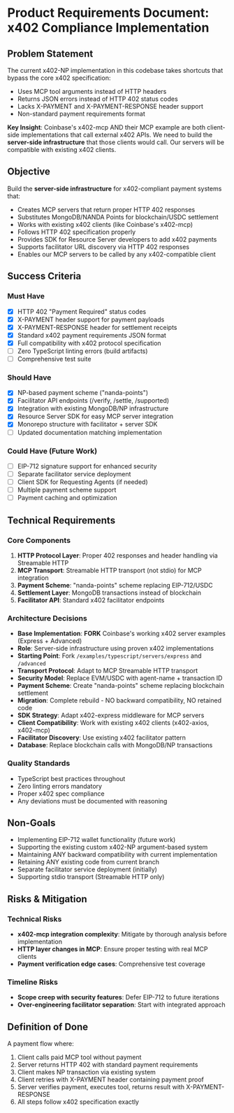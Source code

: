 # Product Requirements Document: x402 Compliance Implementation

## Problem Statement

The current x402-NP implementation in this codebase takes shortcuts that bypass the core x402 specification:
- Uses MCP tool arguments instead of HTTP headers
- Returns JSON errors instead of HTTP 402 status codes
- Lacks X-PAYMENT and X-PAYMENT-RESPONSE header support
- Non-standard payment requirements format

**Key Insight**: Coinbase's x402-mcp AND their MCP example are both client-side implementations that call external x402 APIs. We need to build the **server-side infrastructure** that those clients would call. Our servers will be compatible with existing x402 clients.

## Objective

Build the **server-side infrastructure** for x402-compliant payment systems that:
- Creates MCP servers that return proper HTTP 402 responses
- Substitutes MongoDB/NANDA Points for blockchain/USDC settlement
- Works with existing x402 clients (like Coinbase's x402-mcp)
- Follows HTTP 402 specification properly
- Provides SDK for Resource Server developers to add x402 payments
- Supports facilitator URL discovery via HTTP 402 responses
- Enables our MCP servers to be called by any x402-compatible client

## Success Criteria

### Must Have
- [x] HTTP 402 "Payment Required" status codes
- [x] X-PAYMENT header support for payment payloads
- [x] X-PAYMENT-RESPONSE header for settlement receipts
- [x] Standard x402 payment requirements JSON format
- [x] Full compatibility with x402 protocol specification
- [ ] Zero TypeScript linting errors (build artifacts)
- [ ] Comprehensive test suite

### Should Have
- [x] NP-based payment scheme ("nanda-points")
- [x] Facilitator API endpoints (/verify, /settle, /supported)
- [x] Integration with existing MongoDB/NP infrastructure
- [x] Resource Server SDK for easy MCP server integration
- [x] Monorepo structure with facilitator + server SDK
- [ ] Updated documentation matching implementation

### Could Have (Future Work)
- [ ] EIP-712 signature support for enhanced security
- [ ] Separate facilitator service deployment
- [ ] Client SDK for Requesting Agents (if needed)
- [ ] Multiple payment scheme support
- [ ] Payment caching and optimization

## Technical Requirements

### Core Components
1. **HTTP Protocol Layer**: Proper 402 responses and header handling via Streamable HTTP
2. **MCP Transport**: Streamable HTTP transport (not stdio) for MCP integration
3. **Payment Scheme**: "nanda-points" scheme replacing EIP-712/USDC
4. **Settlement Layer**: MongoDB transactions instead of blockchain
5. **Facilitator API**: Standard x402 facilitator endpoints

### Architecture Decisions
- **Base Implementation**: **FORK** Coinbase's working x402 server examples (Express + Advanced)
- **Role**: Server-side infrastructure using proven x402 implementations
- **Starting Point**: Fork `/examples/typescript/servers/express` and `/advanced`
- **Transport Protocol**: Adapt to MCP Streamable HTTP transport
- **Security Model**: Replace EVM/USDC with agent-name + transaction ID
- **Payment Scheme**: Create "nanda-points" scheme replacing blockchain settlement
- **Migration**: Complete rebuild - NO backward compatibility, NO retained code
- **SDK Strategy**: Adapt x402-express middleware for MCP servers
- **Client Compatibility**: Work with existing x402 clients (x402-axios, x402-mcp)
- **Facilitator Discovery**: Use existing x402 facilitator pattern
- **Database**: Replace blockchain calls with MongoDB/NP transactions

### Quality Standards
- TypeScript best practices throughout
- Zero linting errors mandatory
- Proper x402 spec compliance
- Any deviations must be documented with reasoning

## Non-Goals

- Implementing EIP-712 wallet functionality (future work)
- Supporting the existing custom x402-NP argument-based system
- Maintaining ANY backward compatibility with current implementation
- Retaining ANY existing code from current branch
- Separate facilitator service deployment (initially)
- Supporting stdio transport (Streamable HTTP only)

## Risks & Mitigation

### Technical Risks
- **x402-mcp integration complexity**: Mitigate by thorough analysis before implementation
- **HTTP layer changes in MCP**: Ensure proper testing with real MCP clients
- **Payment verification edge cases**: Comprehensive test coverage

### Timeline Risks
- **Scope creep with security features**: Defer EIP-712 to future iterations
- **Over-engineering facilitator separation**: Start with integrated approach

## Definition of Done

A payment flow where:
1. Client calls paid MCP tool without payment
2. Server returns HTTP 402 with standard payment requirements
3. Client makes NP transaction via existing system
4. Client retries with X-PAYMENT header containing payment proof
5. Server verifies payment, executes tool, returns result with X-PAYMENT-RESPONSE
6. All steps follow x402 specification exactly